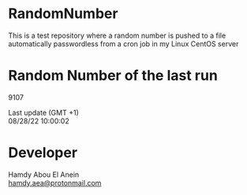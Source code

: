 # RandomNumber    
This is a test repository where a random number is pushed to a file automatically passwordless from a cron job in my Linux CentOS server    
# Random Number of the last run   
9107
      
Last update (GMT +1)    
08/28/22 10:00:02
# Developer    
Hamdy Abou El Anein   
hamdy.aea@protonmail.com
